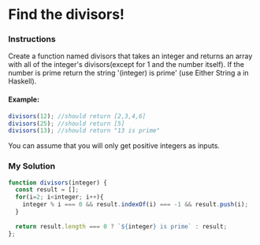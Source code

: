 # Find the divisors!

### Instructions

Create a function named divisors that takes an integer and returns an array with all of the integer's divisors(except for 1 and the number itself). If the number is prime return the string '(integer) is prime' (use Either String a in Haskell).

#### Example:

```js
divisors(12); //should return [2,3,4,6]
divisors(25); //should return [5]
divisors(13); //should return "13 is prime"
```

You can assume that you will only get positive integers as inputs.

### My Solution

```js
function divisors(integer) {
  const result = [];
  for(i=2; i<integer; i++){
    integer % i === 0 && result.indexOf(i) === -1 && result.push(i);
  }
    
  return result.length === 0 ? `${integer} is prime` : result;
};
```
